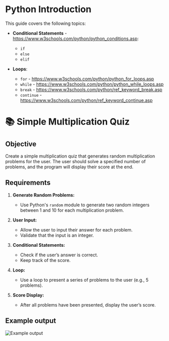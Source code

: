 # Python Introduction

This guide covers the following topics:

- **Conditional Statements** - https://www.w3schools.com/python/python_conditions.asp:
  - `if`
  - `else`
  - `elif`

- **Loops**:
  - `for` - https://www.w3schools.com/python/python_for_loops.asp
  - `while` - https://www.w3schools.com/python/python_while_loops.asp
  - `break` - https://www.w3schools.com/python/ref_keyword_break.asp
  - `continue` - https://www.w3schools.com/python/ref_keyword_continue.asp
    
    
# 📚 Simple Multiplication Quiz

## Objective
Create a simple multiplication quiz that generates random multiplication problems for the user. The user should solve a specified number of problems, and the program will display their score at the end.

## Requirements

1. **Generate Random Problems:**
   - Use Python's `random` module to generate two random integers between 1 and 10 for each multiplication problem.

2. **User Input:**
   - Allow the user to input their answer for each problem.
   - Validate that the input is an integer.

3. **Conditional Statements:**
   - Check if the user’s answer is correct.
   - Keep track of the score.

4. **Loop:**
   - Use a loop to present a series of problems to the user (e.g., 5 problems).

5. **Score Display:**
   - After all problems have been presented, display the user’s score.

## Example output

![Example output](readme_images/example_output.png)
